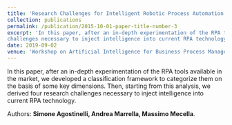 ```yaml
---
title: 'Research Challenges for Intelligent Robotic Process Automation'
collection: publications
permalink: /publication/2015-10-01-paper-title-number-3
excerpt: 'In this paper, after an in-depth experimentation of the RPA tools available in the market, we developed a classification framework to categorize them on the basis of some key dimensions. Then, starting from this analysis, we derived four research
challenges necessary to inject intelligence into current RPA technology.'
date: 2019-09-02
venue: 'Workshop on Artificial Intelligence for Business Process Management (AI4BPM’19), held in conjuction with the 17th Int. Conference on Business Process Management (BPM'19). Vienna, Austria 1-6 September'
---
```


In this paper, after an in-depth experimentation of the RPA tools available in the market, we developed a classification framework to categorize them on the basis of some key dimensions. Then, starting from this analysis, we derived four research
challenges necessary to inject intelligence into current RPA technology.

Authors: **Simone Agostinelli, Andrea Marrella, Massimo Mecella**.
